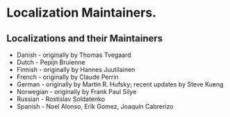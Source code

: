 # Localization Maintainers.

## Localizations and their Maintainers

- Danish - originally by Thomas Tvegaard
- Dutch - Pepijn Bruienne
- Finnish - originally by Hannes Juutilainen
- French - originally by Claude Perrin
- German - originally by Martin R. Hufsky; recent updates by Steve Kueng
- Norwegian - originally by Frank Paul Silye
- Russian - Rostislav Soldatenko
- Spanish - Noel Alonso, Erik Gomez, Joaquín Cabrerizo